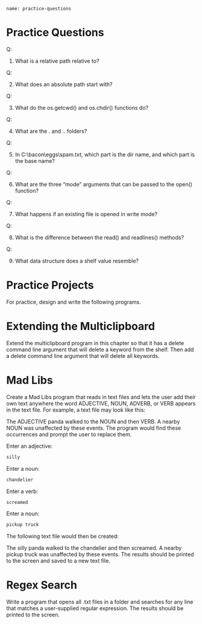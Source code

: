 ```ngMeta
name: practice-questions
```
# Practice Questions

Q:

1. What is a relative path relative to?

Q:

2. What does an absolute path start with?

Q:

3. What do the os.getcwd() and os.chdir() functions do?

Q:

4. What are the . and .. folders?

Q:

5. In C:\bacon\eggs\spam.txt, which part is the dir name, and which part is the base name?

Q:

6. What are the three “mode” arguments that can be passed to the open() function?

Q:

7. What happens if an existing file is opened in write mode?

Q:

8. What is the difference between the read() and readlines() methods?

Q:

9. What data structure does a shelf value resemble?

# Practice Projects
For practice, design and write the following programs.

# Extending the Multiclipboard
Extend the multiclipboard program in this chapter so that it has a delete <keyword> command line argument that will delete a keyword from the shelf. Then add a delete command line argument that will delete all keywords.

# Mad Libs
Create a Mad Libs program that reads in text files and lets the user add their own text anywhere the word ADJECTIVE, NOUN, ADVERB, or VERB appears in the text file. For example, a text file may look like this:


The ADJECTIVE panda walked to the NOUN and then VERB. A nearby NOUN was
unaffected by these events.
The program would find these occurrences and prompt the user to replace them.


Enter an adjective:
```python
silly
```
Enter a noun:
```python
chandelier
```
Enter a verb:
```python
screamed
```
Enter a noun:
```python
pickup truck
```
The following text file would then be created:


The silly panda walked to the chandelier and then screamed. A nearby pickup
truck was unaffected by these events.
The results should be printed to the screen and saved to a new text file.

# Regex Search
Write a program that opens all .txt files in a folder and searches for any line that matches a user-supplied regular expression. The results should be printed to the screen.